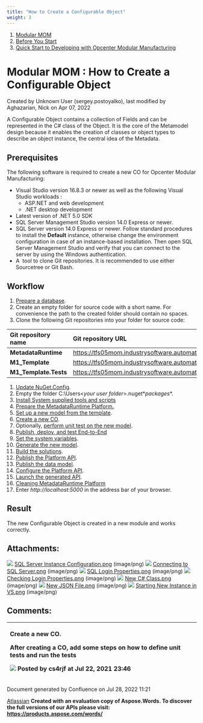 ```yaml
---
title: "How to Create a Configurable Object"
weight: 3
---
```


1. [Modular MOM](c:\users\anil.birajdar\desktop\temp\index.html)
1. [Before You Start](c:\users\anil.birajdar\desktop\temp\Before-You-Start_127740192.html)
1. [Quick Start to Developing with Opcenter Modular Manufacturing](c:\users\anil.birajdar\desktop\temp\Quick-Start-to-Developing-with-Opcenter-Modular-Manufacturing_134455239.html)
# **Modular MOM : How to Create a Configurable Object** 
Created by Unknown User (sergey.postoyalko), last modified by Aghazarian, Nick on Apr 07, 2022 

A Configurable Object contains a collection of Fields and can be represented in the C# class of the Object. It is the core of the Metamodel design because it enables the creation of classes or object types to describe an object instance, the central idea of the Metadata. 
## **Prerequisites**
The following software is required to create a new CO for Opcenter Modular Manufacturing:

- Visual Studio version 16.8.3 or newer as well as the following Visual Studio workloads :
  - ASP.NET and web development
  - .NET desktop development
- Latest version of .NET 5.0 SDK
- SQL Server Management Studio version 14.0 Express or newer.
- SQL Server version 14.0 Express or newer. Follow standard procedures to install the **Default** instance, otherwise change the environment configuration in case of an instance-based installation. Then open SQL Server Management Studio and verify that you can connect to the server by using the Windows authentication.
- A  tool to clone Git repositories. It is recommended to use either Sourcetree or Git Bash.
## **Workflow**
1. [Prepare a database](c:\users\anil.birajdar\desktop\temp\Preparing-a-Database_127739661.html).
1. Create an empty folder for source code with a short name. For convenience the path to the created folder should contain no spaces.
1. Clone the following Git repositories into your folder for source code:

|**Git repository name**|**Git repository URL**|
| :- | :- |
|**MetadataRuntime**|<https://tfs05mom.industrysoftware.automation.siemens.com/MOM/ModularMOM/_git/MetadataRuntime>|
|**M1\_Template**|<https://tfs05mom.industrysoftware.automation.siemens.com/MOM/ModularMOM/_git/M1_Template>|
|**M1\_Template.Tests**|<https://tfs05mom.industrysoftware.automation.siemens.com/MOM/ModularMOM/_git/M1_Template.Tests>|
1. [Update NuGet.Config](c:\users\anil.birajdar\desktop\temp\Updating-NuGet.Config_127739663.html).
1. Empty the folder C:\Users\<*your user folder*>\.nuget\**packages**.
1. [Install System supplied tools and scripts](c:\users\anil.birajdar\desktop\temp\Install-System-Supplied-Tools-and-Scripts_144142065.html)
1. [Prepare the MetadataRuntime Platform.](c:\users\anil.birajdar\desktop\temp\Preparing-MetadataRuntime-Platform_127733162.html)
1. [Set up a new model from the template](c:\users\anil.birajdar\desktop\temp\Setting-Up-a-New-Model-from-Template_127733030.html).
1. [Create a new CO](c:\users\anil.birajdar\desktop\temp\Creating-a-New-CO_134452147.html).
1. Optionally, [perform unit test on the new model](c:\users\anil.birajdar\desktop\temp\Performing-Unit-Tests-on-New-Model_127733830.html).
1. [Publish, deploy, and test End-to-End](c:\users\anil.birajdar\desktop\temp\127733170.html)
1. [Set the system variables](c:\users\anil.birajdar\desktop\temp\Setting-System-Variables_127739693.html).
1. [Generate the new model](c:\users\anil.birajdar\desktop\temp\Generating-New-Models_127739806.html).
1. [Build the solutions](c:\users\anil.birajdar\desktop\temp\Building-Solutions_127739810.html).
1. [Publish the Platform API](c:\users\anil.birajdar\desktop\temp\Publishing-Platform-API_127739830.html).
1. [Publish the data model](c:\users\anil.birajdar\desktop\temp\Publishing-Data-Model_127739832.html).
1. [Configure the Platform API](c:\users\anil.birajdar\desktop\temp\Configuring-Platform-API_127739834.html).
1. [Launch the generated API](c:\users\anil.birajdar\desktop\temp\Launching-Generated-API_127739837.html).
1. [Cleaning MetadataRuntime Platform](c:\users\anil.birajdar\desktop\temp\Cleaning-MetadataRuntime-Platform_134454467.html)
1. Enter *http://localhost:5000* in the address bar of your browser.
## **Result**
The new Configurable Object is created in a new module and works correctly.
## **Attachments:**
![](How-to-Create-a-Configurable-Object\_125339498.002.png) [SQL Server Instance Configuration.png](c:\users\anil.birajdar\desktop\temp\attachments\125339498\125340228.png) (image/png) 
![](How-to-Create-a-Configurable-Object\_125339498.002.png) [Connecting to SQL Server.png](c:\users\anil.birajdar\desktop\temp\attachments\125339498\125340240.png) (image/png) 
![](How-to-Create-a-Configurable-Object\_125339498.002.png) [SQL Login Properties.png](c:\users\anil.birajdar\desktop\temp\attachments\125339498\125340246.png) (image/png) 
![](How-to-Create-a-Configurable-Object\_125339498.002.png) [Checking Login Properties.png](c:\users\anil.birajdar\desktop\temp\attachments\125339498\125340249.png) (image/png) 
![](How-to-Create-a-Configurable-Object\_125339498.002.png) [New C# Class.png](c:\users\anil.birajdar\desktop\temp\attachments\125339498\125340799.png) (image/png) 
![](How-to-Create-a-Configurable-Object\_125339498.002.png) [New JSON File.png](c:\users\anil.birajdar\desktop\temp\attachments\125339498\125340822.png) (image/png) 
![](How-to-Create-a-Configurable-Object\_125339498.002.png) [Starting New Instance in VS.png](c:\users\anil.birajdar\desktop\temp\attachments\125339498\125341391.png) (image/png) 
## **Comments:**

|<p>Create a new CO.</p><p>After creating a CO, add some steps on how to define unit tests and run the tests</p><p>![](How-to-Create-a-Configurable-Object\_125339498.003.png) Posted by cs4rjf at Jul 22, 2021 23:46 </p>|
| :- |
Document generated by Confluence on Jul 28, 2022 11:21

[Atlassian](https://www.atlassian.com/)
**Created with an evaluation copy of Aspose.Words. To discover the full versions of our APIs please visit: https://products.aspose.com/words/**
